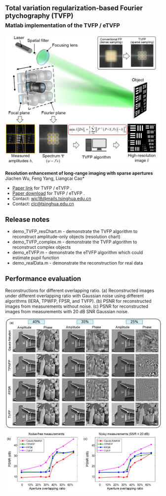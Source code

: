 ## Total variation regularization-based Fourier ptychography (TVFP)<br><sub>Matlab implementation of the TVFP / eTVFP</sub>

<p align="center">
<img src="https://github.com/THUHoloLab/TVFP/blob/master/figures/fig1.png" width="500">
</p>
  
**Resolution enhancement of long-range imaging with sparse apertures**<br>
Jiachen Wu, Feng Yang, Liangcai Cao*<br>
- [Paper link](https://www.sciencedirect.com/science/article/abs/pii/S0143816622001208) for TVFP / eTVFP <a href="https://www.sciencedirect.com/science/article/abs/pii/S0143816622001208"></a>.
- [Paper download](https://github.com/THUHoloLab/TVFP/raw/master/figures/OLEN-jiachen.pdf) for TVFP / eTVFP <a href="https://github.com/THUHoloLab/TVFP/raw/master/figures/OLEN-jiachen.pdf"></a>.
- Contact: wjc18@mails.tsinghua.edu.cn
- Contact: clc@tsinghua.edu.cn

## Release notes
- demo_TVFP_resChart.m  - demonstrate the TVFP algorithm to reconstruct amplitude-only objects (resolution chart)  
- demo_TVFP_complex.m   - demonstrate the TVFP algorithm to reconstruct complex objects  
- demo_eTVFP.m          - demonstrate the eTVFP algorithm which could estimate pupil function  
- demo_realData.m       - demonstrate the reconstruction for real data  

## Performance evaluation
Reconstructions for different overlapping ratio. (a) Reconstructed images under different overlapping ratio with Gaussian noise using different algorithms (IERA, TPWFP, FPSR, and TVFP). (b) PSNR for reconstructed images from measurements without noise. (c) PSNR for reconstructed images from measurements with 20 dB SNR Gaussian noise.

<p align="center">
<img src="https://github.com/THUHoloLab/TVFP/blob/master/figures/fig2.png" width="700">
</p>
